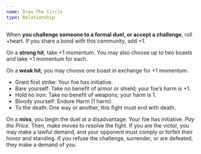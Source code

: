 ```yaml
---
name: Draw The Circle
type: Relationship
---
```


When **you challenge someone to a formal duel, or accept a challenge**, roll +heart. If you share a bond with this community, add +1.

On a **strong hit**, take +1 momentum. You may also choose up to two boasts and take +1 momentum for each.

On a **weak hit**, you may choose one boast in exchange for +1 momentum.

- Grant first strike: Your foe has initiative.
- Bare yourself: Take no benefit of armor or shield; your foe’s harm is +1.
- Hold no iron: Take no benefit of weapons; your harm is 1.
- Bloody yourself: Endure Harm (1 harm).
- To the death: One way or another, this fight must end with death.

On a **miss**, you begin the duel at a disadvantage. Your foe has initiative. _Pay the Price_.
Then, make moves to resolve the fight. If you are the victor, you may make a lawful demand, and your opponent must comply or forfeit their honor and standing. If you refuse the challenge, surrender, or are defeated, they make a demand of you.
